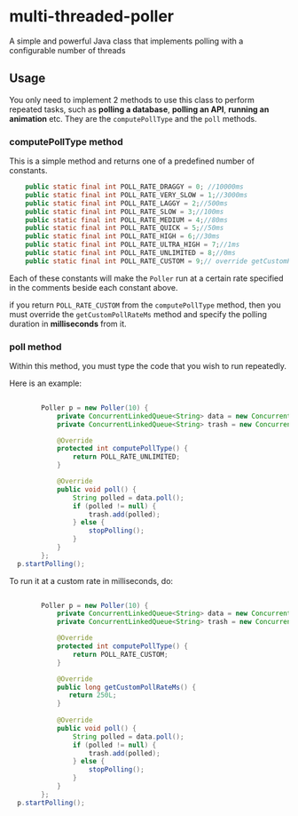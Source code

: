 # multi-threaded-poller
A simple and powerful Java class that implements polling with a configurable number of threads

## Usage
You only need to implement 2 methods to use this class to perform repeated tasks, such as **polling a database**, **polling an API**, **running an animation** etc.
They are the `computePollType` and the `poll` methods.


### computePollType method
This is a simple method and returns one of a predefined number of constants.

```Java
    public static final int POLL_RATE_DRAGGY = 0; //10000ms
    public static final int POLL_RATE_VERY_SLOW = 1;//3000ms
    public static final int POLL_RATE_LAGGY = 2;//500ms
    public static final int POLL_RATE_SLOW = 3;//100ms
    public static final int POLL_RATE_MEDIUM = 4;//80ms
    public static final int POLL_RATE_QUICK = 5;//50ms
    public static final int POLL_RATE_HIGH = 6;//30ms
    public static final int POLL_RATE_ULTRA_HIGH = 7;//1ms
    public static final int POLL_RATE_UNLIMITED = 8;//0ms
    public static final int POLL_RATE_CUSTOM = 9;// override getCustomPollRateMs method and return a value in milliseconds from it
```

Each of these constants will make the `Poller` run at a certain rate specified in the comments beside each constant above.

if you return `POLL_RATE_CUSTOM` from the `computePollType` method, then you must override the `getCustomPollRateMs` method and specify the polling duration in **milliseconds** from it.

### poll method
Within this method, you must type the code that you wish to run repeatedly.

Here is an example:

```Java
      
        Poller p = new Poller(10) {
            private ConcurrentLinkedQueue<String> data = new ConcurrentLinkedQueue<>();
            private ConcurrentLinkedQueue<String> trash = new ConcurrentLinkedQueue<>();

            @Override
            protected int computePollType() {
                return POLL_RATE_UNLIMITED;
            }

            @Override
            public void poll() {
                String polled = data.poll();
                if (polled != null) {
                    trash.add(polled);
                } else {
                    stopPolling();
                }
            }
        };
  p.startPolling();
```

To run it at a custom rate in milliseconds, do:

```Java
      
        Poller p = new Poller(10) {
            private ConcurrentLinkedQueue<String> data = new ConcurrentLinkedQueue<>();
            private ConcurrentLinkedQueue<String> trash = new ConcurrentLinkedQueue<>();

            @Override
            protected int computePollType() {
                return POLL_RATE_CUSTOM;
            }

            @Override
            public long getCustomPollRateMs() {
               return 250L;
            }
            
            @Override
            public void poll() {
                String polled = data.poll();
                if (polled != null) {
                    trash.add(polled);
                } else {
                    stopPolling();
                }
            }
        };
  p.startPolling();
```
